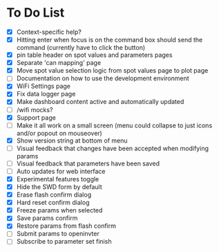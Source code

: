 # To Do List
- [x] Context-specific help?
- [x] Hitting enter when focus is on the command box should send the command (currently have to click the button)
- [x] pin table header on spot values and parameters pages
- [x] Separate 'can mapping' page
- [x] Move spot value selection logic from spot values page to plot page
- [ ] Documentation on how to use the development environment
- [x] WiFi Settings page
- [x] Fix data logger page
- [x] Make dashboard content active and automatically updated
- [ ] /wifi mocks?
- [x] Support page
- [ ] Make it all work on a small screen (menu could collapse to just icons and/or popout on mouseover)
- [x] Show version string at bottom of menu
- [ ] Visual feedback that changes have been accepted when modifying params
- [ ] Visual feedback that parameters have been saved
- [ ] Auto updates for web interface
- [x] Experimental features toggle
- [x] Hide the SWD form by default
- [x] Erase flash confirm dialog
- [x] Hard reset confirm dialog
- [x] Freeze params when selected
- [x] Save params confirm
- [x] Restore params from flash confirm
- [ ] Submit params to openinvter
- [ ] Subscribe to parameter set finish
